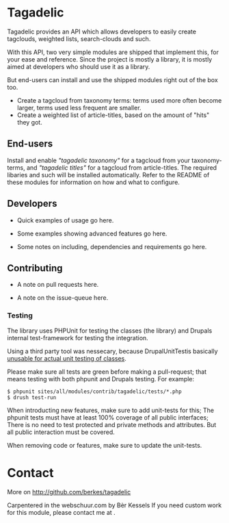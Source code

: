 # Tagadelic #

Tagadelic provides an API which allows developers to easily create
tagclouds, weighted lists, search-clouds and such.

With this API, two very simple modules are shipped that implement this, for your
ease and reference. Since the project is mostly a library, it is  mostly aimed
at developers who should use it as a library. 

But end-users can install and use the shipped modules right out of the box too.

* Create a tagcloud from taxonomy terms: terms used more often become
  larger, terms used less frequent are smaller.
* Create a weighted list of article-titles, based on the amount of
  "hits" they got.

## End-users ##
Install and enable _"tagadelic taxonomy"_ for a tagcloud from your
taxonomy-terms, and _"tagadelic titles"_ for a tagcloud from
article-titles. The required libaries and such will be installed
automatically.
Refer to the README of these modules for information on how and what to
configure.

## Developers ##
* Quick examples of usage go here. 

* Some examples showing advanced features go here.

* Some notes on including, dependencies and requirements go here.

## Contributing ##
* A note on pull requests here.

* A note on the issue-queue here.


### Testing ###
The library uses PHPUnit for testing the classes (the library) and
Drupals internal test-framework for testing the integration. 

Using a third party tool was nessecary, because DrupalUnitTestis basically
[unusable for actual unit testing of classes](http://stackoverflow.com/a/6046100/73673).

Please make sure all tests are green before making a pull-request; that
means testing with both phpunit and Drupals testing. For example:

    $ phpunit sites/all/modules/contrib/tagadelic/tests/*.php
    $ drush test-run

When introducting new features, make sure to add unit-tests for this;
The phpunit tests must have at least 100% coverage of all public
interfaces; There is no need to test protected and private methods and
attributes. But all public interaction must be covered.

When removing code or features, make sure to update the unit-tests.

# Contact #
More on http://github.com/berkes/tagadelic

Carpentered in the webschuur.com by Bèr Kessels
If you need custom work for this module, please contact me at <ber at
webschuur dot com>.
